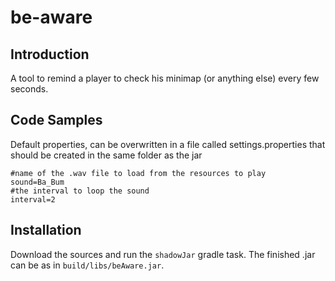 # be-aware

## Introduction

A tool to remind a player to check his minimap (or anything else) every few seconds.

## Code Samples

Default properties, can be overwritten in a file called settings.properties that should be created in the same folder as the jar
```
#name of the .wav file to load from the resources to play
sound=Ba_Bum
#the interval to loop the sound
interval=2
```

## Installation

Download the sources and run the `shadowJar` gradle task. The finished .jar can be as in `build/libs/beAware.jar`.
